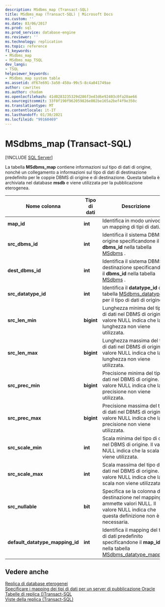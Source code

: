 ```yaml
---
description: MSdbms_map (Transact-SQL)
title: MSdbms_map (Transact-SQL) | Microsoft Docs
ms.custom: ''
ms.date: 03/06/2017
ms.prod: sql
ms.prod_service: database-engine
ms.reviewer: ''
ms.technology: replication
ms.topic: reference
f1_keywords:
- MSdbms_map
- MSdbms_map_TSQL
dev_langs:
- TSQL
helpviewer_keywords:
- MSdbms_map system table
ms.assetid: df67e691-3a50-450a-99c5-8c4a041749ae
author: cawrites
ms.author: chadam
ms.openlocfilehash: 41d0283235329d286f3ed3d6e92403c0fa20ae66
ms.sourcegitcommit: 33f0f190f962059826e002be165a2bef4f9e350c
ms.translationtype: MT
ms.contentlocale: it-IT
ms.lasthandoff: 01/30/2021
ms.locfileid: "99160469"
---
```

# <a name="msdbms_map-transact-sql"></a>MSdbms_map (Transact-SQL)
[!INCLUDE [SQL Server](../../includes/applies-to-version/sqlserver.md)]

  La tabella **MSdbms_map** contiene informazioni sul tipo di dati di origine, nonché un collegamento a informazioni sul tipo di dati di destinazione predefinito per le coppie DBMS di origine e di destinazione. Questa tabella è archiviata nel database **msdb** e viene utilizzata per la pubblicazione eterogenea.  
  
|Nome colonna|Tipo di dati|Descrizione|  
|-----------------|---------------|-----------------|  
|**map_id**|**int**|Identifica in modo univoco un mapping di tipi di dati.|  
|**src_dbms_id**|**int**|Identifica il sistema DBMS di origine specificandone il **dbms_id** nella tabella [MSdbms](../../relational-databases/system-tables/msdbms-transact-sql.md) .|  
|**dest_dbms_id**|**int**|Identifica il sistema DBMS di destinazione specificandone il **dbms_id** nella tabella [MSdbms](../../relational-databases/system-tables/msdbms-transact-sql.md) .|  
|**src_datatype_id**|**int**|Identifica il **datatype_id** dalla tabella [MSdbms_datatype](../../relational-databases/system-tables/msdbms-datatype-transact-sql.md) per il tipo di dati di origine.|  
|**src_len_min**|**bigint**|Lunghezza minima del tipo di dati nel DBMS di origine. Il valore NULL indica che la lunghezza non viene utilizzata.|  
|**src_len_max**|**bigint**|Lunghezza massima del tipo di dati nel DBMS di origine. Il valore NULL indica che la lunghezza non viene utilizzata.|  
|**src_prec_min**|**bigint**|Precisione minima del tipo di dati nel DBMS di origine. Il valore NULL indica che la precisione non viene utilizzata.|  
|**src_prec_max**|**bigint**|Precisione massima del tipo di dati nel DBMS di origine. Il valore NULL indica che la precisione non viene utilizzata.|  
|**src_scale_min**|**int**|Scala minima del tipo di dati nel DBMS di origine. Il valore NULL indica che la scala non viene utilizzata.|  
|**src_scale_max**|**int**|Scala massima del tipo di dati nel DBMS di origine. Il valore NULL indica che la scala non viene utilizzata.|  
|**src_nullable**|**bit**|Specifica se la colonna di destinazione nel mapping ammette valori NULL. Il valore NULL indica che questa definizione non è necessaria.|  
|**default_datatype_mapping_id**|**int**|Identifica il mapping del tipo di dati predefinito specificandone il **map_id** nella tabella [MSdbms_datatype_mapping](../../relational-databases/system-tables/msdbms-datatype-mapping-transact-sql.md).|  
  
## <a name="see-also"></a>Vedere anche  
 [Replica di database eterogenei](../../relational-databases/replication/non-sql/heterogeneous-database-replication.md)   
 [Specificare i mapping dei tipi di dati per un server di pubblicazione Oracle](../../relational-databases/replication/publish/specify-data-type-mappings-for-an-oracle-publisher.md)   
 [Tabelle di replica &#40;&#41;Transact-SQL ](../../relational-databases/system-tables/replication-tables-transact-sql.md)   
 [Viste della replica &#40;Transact-SQL&#41;](../../relational-databases/system-views/replication-views-transact-sql.md)  
  
  
